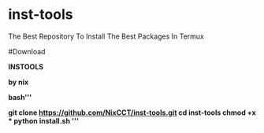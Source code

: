 # inst-tools
The Best Repository To Install The Best Packages In Termux

#Download

**INSTOOLS**

<b> by nix<b>

  bash'''
  
  git clone https://github.com/NixCCT/inst-tools.git
  cd inst-tools
  chmod +x *
  python install.sh
  '''
